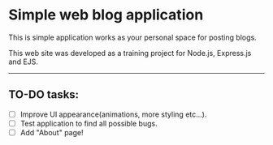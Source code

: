 # Simple web blog application

This is simple application works as your personal space for posting blogs.

This web site was developed as a training project for Node.js, Express.js and EJS.

___

## TO-DO tasks:
- [ ] Improve UI appearance(animations, more styling etc...).
- [ ] Test application to find all possible bugs.
- [ ] Add "About" page!
